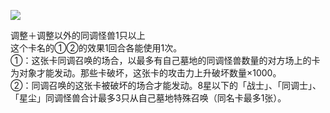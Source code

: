 ![](https://cdn.233.momobako.com/ygopro/pics/84664085.jpg!half)

调整＋调整以外的同调怪兽1只以上  
这个卡名的①②的效果1回合各能使用1次。  
①：这张卡同调召唤的场合，以最多有自己墓地的同调怪兽数量的对方场上的卡为对象才能发动。那些卡破坏，这张卡的攻击力上升破坏数量×1000。  
②：同调召唤的这张卡被破坏的场合才能发动。8星以下的「战士」、「同调士」、「星尘」同调怪兽合计最多3只从自己墓地特殊召唤（同名卡最多1张）。

